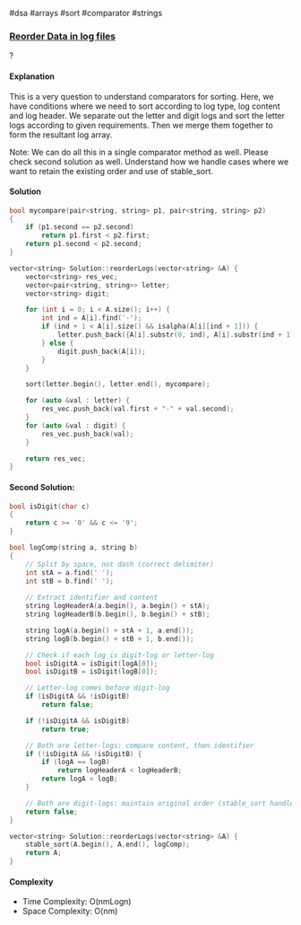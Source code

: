 #dsa #arrays #sort #comparator #strings
### [Reorder Data in log files](https://www.interviewbit.com/problems/reorder-data-in-log-files/)
? 
#### Explanation

This is a very question to understand comparators for sorting. Here, we have conditions where we need to sort according to log type, log content and log header. We separate out the letter and digit logs and sort the letter logs according to given requirements. Then we merge them together to form the resultant log array.

Note: We can do all this in a single comparator method as well. Please check second solution as well. Understand how we handle cases where we want to retain the existing order and use of stable_sort.
#### Solution

```cpp
bool mycompare(pair<string, string> p1, pair<string, string> p2)
{
    if (p1.second == p2.second)
        return p1.first < p2.first;
    return p1.second < p2.second;
}

vector<string> Solution::reorderLogs(vector<string> &A) {
    vector<string> res_vec;
    vector<pair<string, string>> letter;
    vector<string> digit;

    for (int i = 0; i < A.size(); i++) {
        int ind = A[i].find('-');
        if (ind + 1 < A[i].size() && isalpha(A[i][ind + 1])) {
            letter.push_back({A[i].substr(0, ind), A[i].substr(ind + 1)});
        } else {
            digit.push_back(A[i]);
        }
    }

    sort(letter.begin(), letter.end(), mycompare);

    for (auto &val : letter) {
        res_vec.push_back(val.first + "-" + val.second);
    }
    for (auto &val : digit) {
        res_vec.push_back(val);
    }

    return res_vec;
}
```

#### Second Solution:

```cpp
bool isDigit(char c)
{
    return c >= '0' && c <= '9';
}

bool logComp(string a, string b)
{
    // Split by space, not dash (correct delimiter)
    int stA = a.find(' ');
    int stB = b.find(' ');
    
    // Extract identifier and content
    string logHeaderA(a.begin(), a.begin() + stA);
    string logHeaderB(b.begin(), b.begin() + stB);

    string logA(a.begin() + stA + 1, a.end());
    string logB(b.begin() + stB + 1, b.end());

    // Check if each log is digit-log or letter-log
    bool isDigitA = isDigit(logA[0]);
    bool isDigitB = isDigit(logB[0]);

    // Letter-log comes before digit-log
    if (isDigitA && !isDigitB)
        return false;

    if (!isDigitA && isDigitB)
	    return true;

    // Both are letter-logs: compare content, then identifier
    if (!isDigitA && !isDigitB) {
        if (logA == logB)
            return logHeaderA < logHeaderB;
        return logA < logB;
    }

    // Both are digit-logs: maintain original order (stable_sort handles it)
    return false;
}

vector<string> Solution::reorderLogs(vector<string> &A) {
    stable_sort(A.begin(), A.end(), logComp); 
    return A;
}
```
#### Complexity

- Time Complexity: O(nmLogn)
- Space Complexity: O(nm)